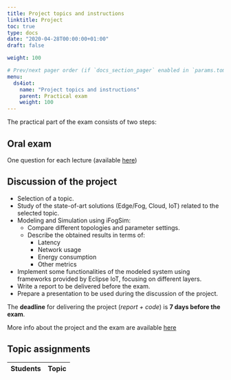 ```yaml
---
title: Project topics and instructions
linktitle: Project
toc: true
type: docs
date: "2020-04-28T00:00:00+01:00"
draft: false

weight: 100

# Prev/next pager order (if `docs_section_pager` enabled in `params.toml`)menu:
menu:
  ds4iot:
    name: "Project topics and instructions"
    parent: Practical exam
    weight: 100
---
```


The practical part of the exam consists of two steps:

## Oral exam
One question for each lecture (available [here](/courses/ds4iot/lectures/lecture1/))

## Discussion of the project
- Selection of a topic.
- Study of the state-of-art solutions (Edge/Fog, Cloud, IoT) related to the selected topic.
- Modeling and Simulation using iFogSim:
	- Compare different topologies and parameter settings.
	- Describe the obtained results in terms of:
		- Latency
		- Network usage
		- Energy consumption
		- Other metrics
- Implement some functionalities of the modeled system using frameworks provided by Eclipse IoT, focusing on different layers.
- Write a report to be delivered before the exam.
- Prepare a presentation to be used during the discussion of the project.

The **deadline** for delivering the project (*report + code*) is **7 days before the exam**.

More info about the project and the exam are available [here](../../pdf/Projects.pdf)

## Topic assignments

| Students               | Topic		  |
| ---------------------- | ---------------------- |